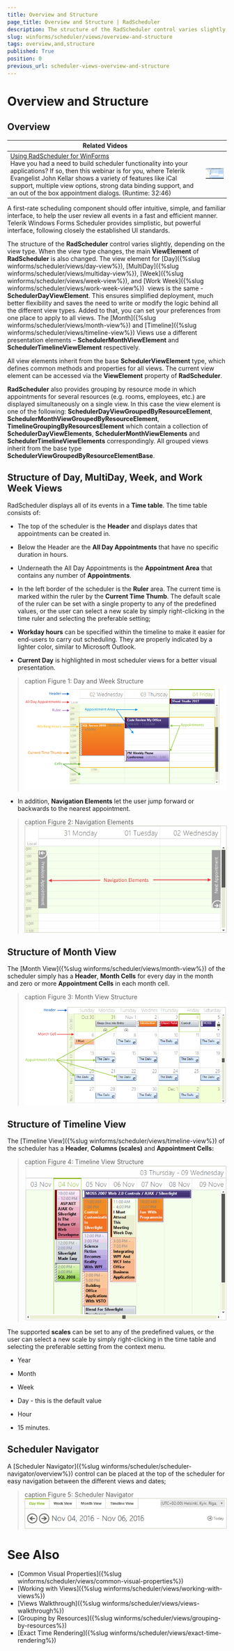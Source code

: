 ```yaml
---
title: Overview and Structure
page_title: Overview and Structure | RadScheduler
description: The structure of the RadScheduler control varies slightly, depending on the view type. 
slug: winforms/scheduler/views/overview-and-structure
tags: overview,and,structure
published: True
position: 0
previous_url: scheduler-views-overview-and-structure
---
```


# Overview and Structure

## Overview

|Related Videos|  |
|-------|------|
|[Using RadScheduler for WinForms](http://tv.telerik.com/watch/winforms/radscheduler/scheduler)<br>Have you had a need to build scheduler functionality into your applications? If so, then this webinar is for you, where Telerik Evangelist John Kellar shows a variety of features like iCal support, multiple view options, strong data binding support, and an out of the box appointment dialogs. (Runtime: 32:46)|![scheduler-introduction 001](images/scheduler-introduction001.png)|

A first-rate scheduling component should offer intuitive, simple, and familiar interface, to help the user review all events in  a fast and efficient manner. Telerik Windows Forms Scheduler provides simplistic, but powerful interface, following closely the established UI standards.

The structure of the __RadScheduler__ control varies slightly, depending on the view type. When the view type changes, the main __ViewElement__ of __RadScheduler__ is also changed. The view element for [Day]({%slug winforms/scheduler/views/day-view%}), [MultiDay]({%slug winforms/scheduler/views/multiday-view%}), [Week]({%slug winforms/scheduler/views/week-view%}), and [Work Week]({%slug winforms/scheduler/views/work-week-view%})  views is the same - __SchedulerDayViewElement__. This ensures simplified deployment, much better flexibility and saves the need to write  or modify the logic behind all the different view types. Added to that, you can set your preferences from one place to apply to all views. The [Month]({%slug winforms/scheduler/views/month-view%}) and [Timeline]({%slug winforms/scheduler/views/timeline-view%}) Views use a different presentation elements – __SchedulerMonthViewElement__ and __SchedulerTimelineViewElement__ respectively.

All view elements inherit from the base __SchedulerViewElement__ type, which defines common methods and properties for all views. The current view element can be accessed via the __ViewElement__ property of __RadScheduler__.

__RadScheduler__ also provides grouping by resource mode in which appointments for several resources (e.g. rooms, employees, etc.) are displayed simultaneously on a single view. In this case the view element is one of the following: __SchedulerDayViewGroupedByResourceElement__, __SchedulerMonthViewGroupedByResourceElement__, __TimelineGroupingByResourcesElement__ which contain a collection of __SchedulerDayViewElements__, __SchedulerMonthViewElements__ and __SchedulerTimelineViewElements__ correspondingly. All grouped views inherit from the base type __SchedulerViewGroupedByResourceElementBase__.
        

## Structure of Day, MultiDay, Week, and Work Week Views

RadScheduler displays all of its events in a __Time table__. The time table consists of:

* The top of the scheduler is the __Header__ and displays dates that appointments can be created in.

* Below the Header are the __All Day Appointments__ that have no specific duration in hours.

* Underneath the All Day Appointments is the __Appointment Area__ that contains any number of __Appointments__.

* In the left border of the scheduler is the __Ruler__ area. The current time is marked within the ruler by the __Current Time Thumb__. The default scale of the ruler can be set with a single property to any of the predefined values, or the user can select a new scale by simply right-clicking in the time ruler and selecting the preferable setting;

* __Workday hours__ can be specified within the timeline to make it easier for end-users to carry out scheduling. They are properly indicated by a lighter color, similar to Microsoft Outlook.

* __Current Day__ is highlighted in most scheduler views for a better visual presentation.

>caption Figure 1: Day and Week Structure
![scheduler-views-overview-and-structure 002](images/scheduler-views-overview-and-structure002.png)

* In addition, __Navigation Elements__ let the user jump forward or backwards to the nearest appointment.

>caption Figure 2: Navigation Elements
![scheduler-views-overview-and-structure 003](images/scheduler-views-overview-and-structure003.png)

## Structure of Month View

The [Month View]({%slug winforms/scheduler/views/month-view%}) of the scheduler simply has a __Header__, __Month Cells__ for every day in the month and zero or more __Appointment Cells__ in each month cell.

>caption Figure 3: Month View Structure
![scheduler-views-overview-and-structure 004](images/scheduler-views-overview-and-structure004.png)

## Structure of Timeline View

The [Timeline View]({%slug winforms/scheduler/views/timeline-view%}) of the scheduler has a __Header__, __Columns (scales)__ and __Appointment Cells:__

>caption Figure 4: Timeline View Structure           
![scheduler-views-timeline-view 001](images/scheduler-views-timeline-view001.gif)

The supported __scales__ can be set to any of the predefined values, or the user can select a new scale by simply right-clicking in the time table and selecting the preferable setting from the context menu.

* Year

* Month

* Week

* Day - this is the default value

* Hour

* 15 minutes.

## Scheduler Navigator 

A [Scheduler Navigator]({%slug winforms/scheduler/scheduler-navigator/overview%}) control can be placed at the top of the scheduler for easy navigation between the different views and dates;

>caption Figure 5: Scheduler Navigator 
![scheduler-views-overview-and-structure 006](images/scheduler-views-overview-and-structure006.png)

# See Also

* [Common Visual Properties]({%slug winforms/scheduler/views/common-visual-properties%})
* [Working with Views]({%slug winforms/scheduler/views/working-with-views%})
* [Views Walkthrough]({%slug winforms/scheduler/views/views-walkthrough%})
* [Grouping by Resources]({%slug winforms/scheduler/views/grouping-by-resources%})
* [Exact Time Rendering]({%slug winforms/scheduler/views/exact-time-rendering%})
